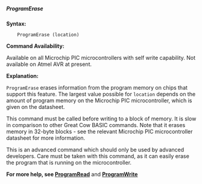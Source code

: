 <div class="section">

<div class="titlepage">

<div>

<div>

##### <span id="programerase"></span>ProgramErase

</div>

</div>

</div>

<span class="strong">**Syntax:**</span>

``` screen
    ProgramErase (location)
```

<span class="strong">**Command Availability:**</span>

Available on all Microchip PIC microcontrollers with self write
capability. Not available on Atmel AVR at present.

<span class="strong">**Explanation:**</span>

`ProgramErase` erases information from the program memory on chips that
support this feature. The largest value possible for `location` depends
on the amount of program memory on the Microchip PIC microcontroller,
which is given on the datasheet.

This command must be called before writing to a block of memory. It is
slow in comparison to other Great Cow BASIC commands. Note that it
erases memory in 32-byte blocks - see the relevant Microchip PIC
microcontroller datasheet for more information.

This is an advanced command which should only be used by advanced
developers. Care must be taken with this command, as it can easily erase
the program that is running on the microcontroller.

<span class="strong">**For more help, see
<a href="programread" class="link" title="ProgramRead">ProgramRead</a>**</span>
and <span
class="strong">**<a href="programwrite" class="link" title="ProgramWrite">ProgramWrite</a>**</span>

</div>
